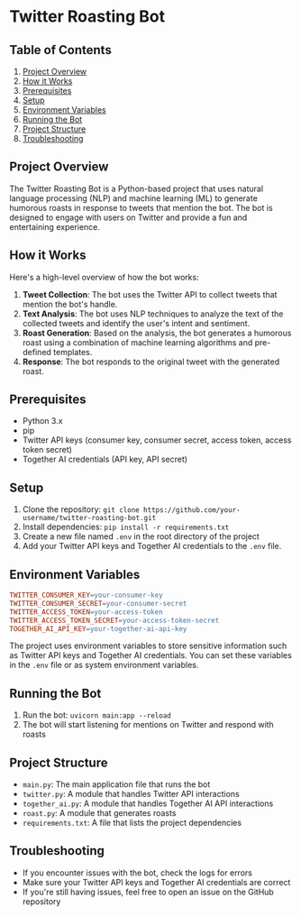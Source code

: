 **Twitter Roasting Bot**
=========================

**Table of Contents**
-----------------

1. [Project Overview](#project-overview)
2. [How it Works](#how-it-works)
3. [Prerequisites](#prerequisites)
4. [Setup](#setup)
5. [Environment Variables](#environment-variables)
6. [Running the Bot](#running-the-bot)
7. [Project Structure](#project-structure)
8. [Troubleshooting](#troubleshooting)

**Project Overview**
-------------------

The Twitter Roasting Bot is a Python-based project that uses natural language processing (NLP) and machine learning (ML) to generate humorous roasts in response to tweets that mention the bot. The bot is designed to engage with users on Twitter and provide a fun and entertaining experience.

**How it Works**
----------------

Here's a high-level overview of how the bot works:

1. **Tweet Collection**: The bot uses the Twitter API to collect tweets that mention the bot's handle.
2. **Text Analysis**: The bot uses NLP techniques to analyze the text of the collected tweets and identify the user's intent and sentiment.
3. **Roast Generation**: Based on the analysis, the bot generates a humorous roast using a combination of machine learning algorithms and pre-defined templates.
4. **Response**: The bot responds to the original tweet with the generated roast.

**Prerequisites**
---------------

* Python 3.x
* pip
* Twitter API keys (consumer key, consumer secret, access token, access token secret)
* Together AI credentials (API key, API secret)

**Setup**
--------

1. Clone the repository: `git clone https://github.com/your-username/twitter-roasting-bot.git`
2. Install dependencies: `pip install -r requirements.txt`
3. Create a new file named `.env` in the root directory of the project
4. Add your Twitter API keys and Together AI credentials to the `.env` file.

**Environment Variables**
-------------------------

```makefile
TWITTER_CONSUMER_KEY=your-consumer-key
TWITTER_CONSUMER_SECRET=your-consumer-secret
TWITTER_ACCESS_TOKEN=your-access-token
TWITTER_ACCESS_TOKEN_SECRET=your-access-token-secret
TOGETHER_AI_API_KEY=your-together-ai-api-key
```

The project uses environment variables to store sensitive information such as Twitter API keys and Together AI credentials. You can set these variables in the `.env` file or as system environment variables.

**Running the Bot**
------------------

1. Run the bot: `uvicorn main:app --reload`
2. The bot will start listening for mentions on Twitter and respond with roasts

**Project Structure**
---------------------

* `main.py`: The main application file that runs the bot
* `twitter.py`: A module that handles Twitter API interactions
* `together_ai.py`: A module that handles Together AI API interactions
* `roast.py`: A module that generates roasts
* `requirements.txt`: A file that lists the project dependencies

**Troubleshooting**
------------------

* If you encounter issues with the bot, check the logs for errors
* Make sure your Twitter API keys and Together AI credentials are correct
* If you're still having issues, feel free to open an issue on the GitHub repository
